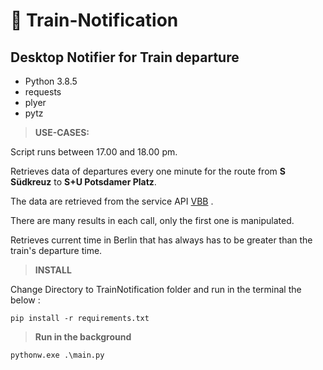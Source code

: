 # :bullettrain_side: Train-Notification #

## Desktop Notifier for Train departure ##

* Python 3.8.5
* requests
* plyer
* pytz


> **USE-CASES:**

Script runs between 17.00 and 18.00 pm.

Retrieves data of departures every one minute for the route from **S Südkreuz** to **S+U Potsdamer Platz**.

The data are retrieved from the service API [VBB](https://github.com/derhuerst/vbb-rest/blob/5/docs/readme.md) .

There are many results in each call, only the first one is manipulated.

Retrieves current time in Berlin that has always has to be greater than the train's departure time.


> **INSTALL**

Change Directory to TrainNotification folder and run in the terminal the below :

```pip install -r requirements.txt```


> **Run in the background**

```pythonw.exe .\main.py```

